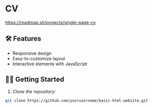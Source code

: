 # CV

https://roadmap.sh/projects/single-page-cv

## 🛠️ Features  

- Responsive design  
- Easy-to-customize layout  
- Interactive elements with JavaScript  

## 🧑‍💻 Getting Started  

1. *Clone the repository:*  
```bash  
git clone https://github.com/yourusername/basic-html-website.git
